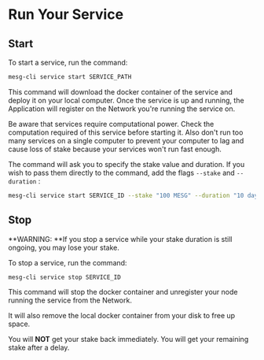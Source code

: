 # Run Your Service

## Start

To start a service, run the command:

```bash
mesg-cli service start SERVICE_PATH
```

This command will download the docker container of the service and deploy it on your local computer. Once the service is up and running, the Application will register on the Network you're running the service on.

Be aware that services require computational power. Check the computation required of this service before starting it. Also don't run too many services on a single computer to prevent your computer to lag and cause loss of stake because your services won't run fast enough.

The command will ask you to specify the stake value and duration. If you wish to pass them directly to the command, add the flags `--stake` and `--duration` :

```bash
mesg-cli service start SERVICE_ID --stake "100 MESG" --duration "10 days"
```

## Stop

**WARNING: **If you stop a service while your stake duration is still ongoing, you may lose your stake. 

To stop a service, run the command:

```bash
mesg-cli service stop SERVICE_ID
```

This command will stop the docker container and unregister your node running the service from the Network.

It will also remove the local docker container from your disk to free up space.

You will **NOT** get your stake back immediately. You will get your remaining stake after a delay. 

